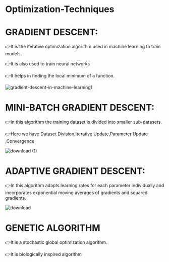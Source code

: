 # Optimization-Techniques

# GRADIENT DESCENT:
  
   👉It is the iterative optimization algorithm used in machine learning to train models.
   
   
   👉It is also used to train neural networks
   
   
   👉It helps in finding the local minimum of a function.


![gradient-descent-in-machine-learning1](https://github.com/dharshu2323/Optimization-Techniques/assets/104815447/08e4968e-1e68-429a-a601-30ab34231784)

# MINI-BATCH GRADIENT DESCENT:
   👉In this algorithm the training dataset is divided into smaller sub-datasets.

   👉Here we have Dataset Division,Iterative Update,Parameter Update  ,Convergence

   ![download (1)](https://github.com/dharshu2323/Optimization-Techniques/assets/104815447/f8493a36-30f8-49b3-bf89-c0b530c8cc70)


   

 # ADAPTIVE GRADIENT DESCENT:
  👉In this algorithm adapts learning rates for each parameter individually and incorporates exponential moving averages of gradients 
      and squared gradients.   

![download](https://github.com/dharshu2323/Optimization-Techniques/assets/104815447/d2421010-ddc6-4fa2-a71e-7a3b79d0bea8)

# GENETIC ALGORITHM
   👉It is a stochastic global optimization algorithm.
   
   
   👉It is biologically inspired algorithm
   
